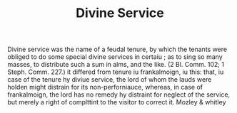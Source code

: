 ---
title: Divine Service
letter: D
permalink: "/definitions/bld-divine-service.html"
body: 'Divine service was the name of a feudal tenure, by which the tenants were obliged
  to do some special divine services in certaiu ; as to sing so many masses, to distribute
  such a sum in alms, and the like. (2 Bl. Comm. 102; 1 Steph. Comm. 227.) it differed
  from tenure iu frankalmoign, iu this: that, iu case of the tenure hy diviue service,
  the lord of whom the lauds were holden might distrain for its non-perforniauce,
  whereas, in case of frankalmoign, the lord has no remedy hy distraint for neglect
  of the service, but merely a right of complttint to the visitor to correct it. Mozley
  & whitley'
published_at: '2018-07-07'
source: Black's Law Dictionary 2nd Ed (1910)
layout: post
---